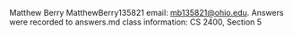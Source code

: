 Matthew Berry
MatthewBerry135821
email: mb135821@ohio.edu. Answers were recorded to answers.md
class information: CS 2400, Section 5
